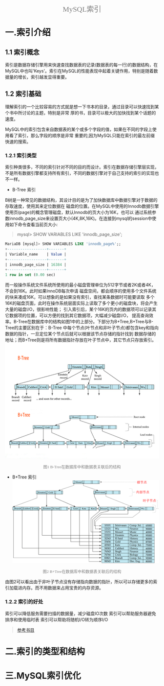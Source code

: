 <center><font face="黑体" color="grey" size="5" >MySQL索引</font></center>

# 一.索引介绍

## 1.1 索引概念

索引是数据存储引擎用来快速查找数据表的记录(数据表的每一行)的数据结构，在MySQL中也叫'Keys'。索引在MySQL的性能表现中起着关键作用，特别是随着数据量的增长，索引越发显得重要。

## 1.2 索引基础

理解索引的一个比较容易的方式就是想一下书本的目录，通过目录可以快速找到某个书中所讨论的主题，特别是非常
厚的书，目录可以极大的加快找到某个话题的速度。

MySQL中的索引包含来自数据表的某个或多个字段的值，如果在不同的字段上使用看了索引，那么字段的顺序是非常
重要的,因为MySQL只能在索引的最左前缀快速的搜索。

### 1.2.1 索引类型

索引种类很多，不同的索引针对不同的目的而设计。索引在数据存储引擎层实现，不是所有数据引擎都支持所有索引，不同的数据引擎对于自己支持的索引的实现也不一样。

- B-Tree 索引

B树是一种常见的数据结构，其设计目的是为了加快数据库中数据引擎对于数据的存取速度，使用其来定位数据在
磁盘的位置。在MySQL中使用的Innodb数据引擎使用页(page)的概念管理磁盘，默认Innodb的页大小为16K，也可以
通过系统参数innodb_page_size来设置页大小(4K,8K,16K)。在连接到mysql的session中使用如下命令查看当前页大小:
> mysql> SHOW VARIABLES LIKE 'innodb_page_size';

```sql
MariaDB [mysql]> SHOW VARIABLES LIKE 'innodb_page%';;
+------------------+-------+
| Variable_name    | Value |
+------------------+-------+
| innodb_page_size | 16384 |
+------------------+-------+
1 row in set (0.00 sec)
```

而一般操作系统文件系统所使用的最小磁盘管理单位为512字节或者2K或者4K，不会到16K。此时如果InnoDB每次申请
磁盘空间，都会顺序的使用多个文件系统的块来凑成16K，可以想象的是如果没有索引，查找某条数据时可能要读取
多个16K的磁盘页面，此时在操作系统层面实际上读取了多个更小的磁盘块，将会产生大量的磁盘I/O，很影响性能；
引入索引后，某个16K的页内的数据项可以记录其它数据项的位置，可以方便的找到其它数据项，大幅减少磁盘I/O，
提高查询效率。B-Tree在数据库中的结构如图1中的上部分。下部分为B+Tree,B+Tree与B-Tree的主要区别在于：B-Tree
中每个节点(叶节点和非叶子节点)都包含key和指向数据的指针，一旦定位某个节点后就可以根据该节点存储的指针找到
数据存储的地址；而B+Tree则是将所有数据指针存放在叶子节点中，其它节点只存放索引。
![](png/B+TREE.png)
<center><font face="黑体" color="grey" size="2" >图1 B-Tree在数据库中和数据表关联后的结构</font></center>

- B+Tree 索引
![](png/B+tree-index.png)
<center><font face="黑体" color="grey" size="2" >图2 B+Tree在数据库中和数据表关联后的结构</font></center>

由图2可以看出由于非叶子节点没有存储指向数据的指针，所以可以存储更多的索引加载进内存。而不用数据来占用宝贵的内存资源。

### 1.2.2 索引的好处

索引可以降低服务需要扫描的数据量，减少磁盘IO次数
索引可以帮助服务器避免排序和使用临时表
索引可以帮助将随机I/O转为顺序I/O

> [参考书目]()

# 二.索引的类型和结构


# 三.MySQL索引优化